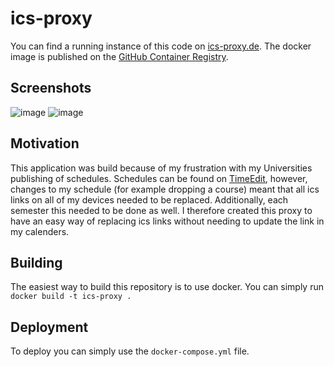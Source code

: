 # ics-proxy

You can find a running instance of this code on [ics-proxy.de](https://ics-proxy.de). The docker image is published on the [GitHub Container Registry](https://github.com/13hannes11/ics-proxy/pkgs/container/ics-proxy).

## Screenshots

![image](https://user-images.githubusercontent.com/9381167/136559243-2a7c9062-33e3-436e-a781-fef3173e1671.png)
![image](https://user-images.githubusercontent.com/9381167/136559368-3404a94f-35d1-4235-8c98-2f837b75fda0.png)



## Motivation

This application was build because of my frustration with my Universities publishing of schedules. Schedules can be found on [TimeEdit](https://cloud.timeedit.net), 
however, changes to my schedule (for example dropping a course) meant that all ics links on all of my devices needed to be replaced. 
Additionally, each semester this needed to be done as well. I therefore created this proxy to have an easy way of replacing ics links without needing to update the link in my calenders.

## Building

The easiest way to build this repository is to use docker. You can simply run `docker build -t ics-proxy .`

## Deployment

To deploy you can simply use the `docker-compose.yml` file.


